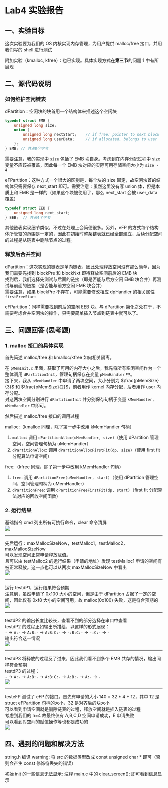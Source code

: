 # Lab4 实验报告

## 一、实验目标
这次实验要为我们的 OS 内核实现内存管理，为用户提供 malloc/free 接口，并用我们写的 shell 进行测试

附加实验（kmalloc, kfree）：也已实现。具体实现方式在**第三节**的问题 1 中有所展现

## 二、源代码说明
### 如何维护空闲链表
dPartition：空闲块的块首用一个结构体来描述这个空闲块
```cpp
typedef struct EMB {
	unsigned long size;
	union {
		unsigned long nextStart;    // if free: pointer to next block
        unsigned long userData;		// if allocated, belongs to user
	};	                           
} EMB; // 共占8个字节
```
需要注意，我的实现中 ``size`` 包括了 EMB 块自身。考虑到在内存分配过程中 size 变量不应该被覆盖，因此每一个 EMB 块对应的实际可用存储空间大小为 ``size - 4``

eFPartition：这种方式一个很大的区别是，每个块的 size 固定，故空闲块首的结构体只需要保存 next_start 即可。需要注意：虽然这里没有写 union 体，但是本质上和 EMB 是一样的（如果这个块被使用了，那么 next_start 会被 user_data 覆盖）
```cpp
typedef struct EEB {
	unsigned long next_start;
} EEB;	// 共占4个字节
```
其他链表实现细节类似，不过在处理上会简便很多。另外，eFP 的方式每个结构体所管辖的范围是一定的，因此在初始时整条链表就已经全部建立，后续分配空间的过程是从链表中删除节点的过程。

### 释放后合并空间
dPartition：这次实现的链表是单向链表，因此处理释放空间没有那么简单，因为我们需要先找到 blockPre 和 blockNxt 即待释放空间前后的 EMB 块   
找到后，我们选择先测试与后面的链接（即是否能与后方空闲 EMB 块合并）再测试与前面的链接（是否能与前方空闲 EMB 块合并）  
需要注意，如果 blockPre 不存在，可能需要修改相应 dpHandler 的相关属性 ``firstFreeStart``

eFPartition：同样需要找到前后的空闲 EEB 块。与 dPartition 简化之处在于，不需要考虑合并空闲块的操作，只需要简单插入节点到链表中就可以了。

## 三、问题回答 (思考题)
### 1. malloc 接口的具体实现
首先简述 malloc/free 和 kmalloc/kfree 如何相关隔离。

在 ``pMemInit.c`` 里面，获取了可用的内存大小之后，我先将所有空闲空间作为一个整体调用 ``dPartitionInit``，管理句柄保存在变量 ``pMemHandler`` 中。  
接下来，我从 ``pMemHandler`` 中申请了两块空间，大小分别为 $\frac{pMemSize}{3}$ 和 $\frac{pMemSize}{2}$，前者用作 kernel 内存分配，后者用作 user 内存分配。  
对这两块空间分别进行 ``dPartitionInit`` 并分别保存句柄于变量 ``kMemHandler, uMemHandler`` 中即可。  

然后描述 malloc/free 接口的调用过程

malloc:（kmalloc 同理，除了第一步中改用 kMemHandler 句柄）  
1. ``malloc``: 调用 ``dPartitionAlloc(uMemHandler, size)``（使用 dPartition 管理空间，空间管理句柄为 uMemHandler）  
2. ``dPartitionAlloc``: 调用 ``dPartitionAllocFirstFit(dp, size)``（使用 first fit 分配算法申请空间）  


free:（kfree 同理，除了第一步中改用 kMemHandler 句柄）  
1. ``free``: 调用 ``dPartitionFree(uMemHandler, start)``（使用 dPartition 管理空间，空间管理句柄为 uMemHandler）  
2. ``dPartitionFree``: 调用 ``dPartitionFreeFirstFit(dp, start)``（first fit 分配算法对应的回收空间函数）  

### 2. 运行结果
基础指令 cmd 列出所有可执行命令，clear 命令清屏  
![](run_result_1.png)

---

先后运行：maxMallocSizeNow，testMalloc1，testMalloc2，maxMallocSizeNow  
可以发现空间正常申请释放赋值。  
且可以由 testMalloc2 的运行结果（申请的地址）发现 testMalloc1 申请的空间有被正常释放。这一点也可以从两次 maxMallocSizeNow 中看出   
![](run_result_2.png)

---

运行 testdP1，运行结果符合预期  
注意到，虽然申请了 0x100 大小的空间，但是由于 dPartition 占据了一定的空间，因此仅有 0xf8 大小的空间可用，故 malloc(0x100) 失败，这是符合预期的  
![](run_result_3.png)

---

testdP2 的输出长度比较长，查看不到的部分选择在串口中查看     
testdP2 的过程正如输出所描绘，以这样的形式展现：   
``-`` $\rightarrow$ ``A:-`` $\rightarrow$ ``A:B:-`` $\rightarrow$ ``A:B:C:-`` $\rightarrow$ ``-:B:C:-`` $\rightarrow$ ``-:C:-`` $\rightarrow$ ``-``  
输出符合这一情况  
![](run_result_4.png)

---

testdP3 将释放的过程反了过来，因此我们看不到多个 EMB 共存的情况，输出同样符合预期     
testdP3 的过程：  
``-`` $\rightarrow$ ``A:-`` $\rightarrow$ ``A:B:-`` $\rightarrow$ ``A:B:C:-`` $\rightarrow$ ``A:B:-`` $\rightarrow$ ``A:-`` $\rightarrow$ ``-``  
![](run_result_5.png)

---

testeFP 测试了 eFP 的接口。首先有申请的大小 140 = 32 * 4 + 12，其中 12 是 struct eFPartition 句柄的大小，32 是对齐后的块大小   
可以看到申请空间就是删除链表的过程，释放空间就是插入链表的过程  
考虑到我们的 n=4 故最终仅有 A,B,C,D 空间申请成功，E 申请失败  
可以看到对空间的赋值操作等也都是成功的  
![](run_result_6.png)

## 四、遇到的问题和解决方法
string.h 编译 warning: 将 src 的数据类型改成 const unsigned char * 即可（否则会产生 const 修饰符丢失的错误）  

初始 init 的一些信息无法显示: 注释 main.c 中的 clear_screen(); 即可看到信息显示  

